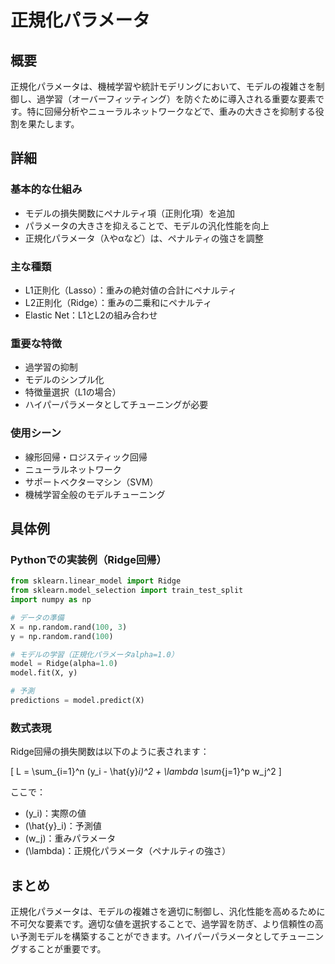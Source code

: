 # 正規化パラメータ

## 概要
正規化パラメータは、機械学習や統計モデリングにおいて、モデルの複雑さを制御し、過学習（オーバーフィッティング）を防ぐために導入される重要な要素です。特に回帰分析やニューラルネットワークなどで、重みの大きさを抑制する役割を果たします。

## 詳細

### 基本的な仕組み
- モデルの損失関数にペナルティ項（正則化項）を追加
- パラメータの大きさを抑えることで、モデルの汎化性能を向上
- 正規化パラメータ（λやαなど）は、ペナルティの強さを調整

### 主な種類
- L1正則化（Lasso）：重みの絶対値の合計にペナルティ
- L2正則化（Ridge）：重みの二乗和にペナルティ
- Elastic Net：L1とL2の組み合わせ

### 重要な特徴
- 過学習の抑制
- モデルのシンプル化
- 特徴量選択（L1の場合）
- ハイパーパラメータとしてチューニングが必要

### 使用シーン
- 線形回帰・ロジスティック回帰
- ニューラルネットワーク
- サポートベクターマシン（SVM）
- 機械学習全般のモデルチューニング

## 具体例

### Pythonでの実装例（Ridge回帰）
```python
from sklearn.linear_model import Ridge
from sklearn.model_selection import train_test_split
import numpy as np

# データの準備
X = np.random.rand(100, 3)
y = np.random.rand(100)

# モデルの学習（正規化パラメータalpha=1.0）
model = Ridge(alpha=1.0)
model.fit(X, y)

# 予測
predictions = model.predict(X)
```

### 数式表現
Ridge回帰の損失関数は以下のように表されます：

\[
L = \sum_{i=1}^n (y_i - \hat{y}_i)^2 + \lambda \sum_{j=1}^p w_j^2
\]

ここで：
- \(y_i\)：実際の値
- \(\hat{y}_i\)：予測値
- \(w_j\)：重みパラメータ
- \(\lambda\)：正規化パラメータ（ペナルティの強さ）

## まとめ
正規化パラメータは、モデルの複雑さを適切に制御し、汎化性能を高めるために不可欠な要素です。適切な値を選択することで、過学習を防ぎ、より信頼性の高い予測モデルを構築することができます。ハイパーパラメータとしてチューニングすることが重要です。 
